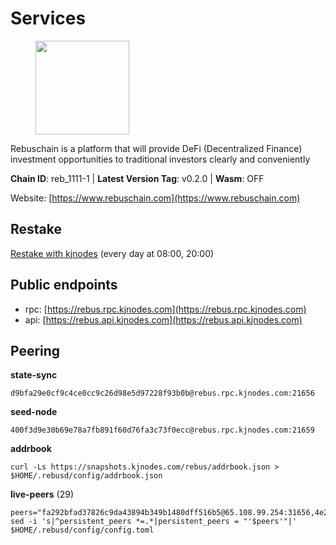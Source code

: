 # Services

<figure><img src="https://raw.githubusercontent.com/kj89/testnet_manuals/main/pingpub/logos/rebus.png" width="150" alt=""><figcaption></figcaption></figure>

Rebuschain is a platform that will provide DeFi (Decentralized Finance)  investment opportunities to traditional investors clearly and conveniently

**Chain ID**: reb_1111-1 | **Latest Version Tag**: v0.2.0 | **Wasm**: OFF

Website: [https://www.rebuschain.com](https://www.rebuschain.com)

## Restake

[Restake with kjnodes](https://restake.app/rebus/rebusvaloper1vndzy8y55ylgpmmsc34uy8rm6kqlml6ffs9lrv) (every day at 08:00, 20:00)
## Public endpoints

* rpc: [https://rebus.rpc.kjnodes.com](https://rebus.rpc.kjnodes.com)
* api: [https://rebus.api.kjnodes.com](https://rebus.api.kjnodes.com)

## Peering

**state-sync**

```
d9bfa29e0cf9c4ce0cc9c26d98e5d97228f93b0b@rebus.rpc.kjnodes.com:21656
```

**seed-node**

```
400f3d9e30b69e78a7fb891f60d76fa3c73f0ecc@rebus.rpc.kjnodes.com:21659
```

**addrbook**
```
curl -Ls https://snapshots.kjnodes.com/rebus/addrbook.json > $HOME/.rebusd/config/addrbook.json
```

**live-peers** (29)
```
peers="fa292bfad37826c9da43894b349b1480dff516b5@65.108.99.254:31656,4e2a874e538319f204f03751a5e458d0371d5b92@65.108.98.125:60556,9d17d1c5b5d3b8c9e7ffab264b45b5dd979116f3@65.109.24.188:26656,aa2feb704c0089b1a0f23011a9e7cd2c27a06134@65.21.200.6:29656,c177f05fc7c0379e26eff108048c0bfd96949b2c@141.95.65.73:17256,404ae118865c1485f7859fa2c7cc2e3b8c402a14@51.75.135.34:26656,6d8c83cc702365363b829a14efdd414401da369b@23.88.69.167:27565,ab6a4ae2857ac05fa8f45b03871fa3945193fc61@46.4.81.204:35656,b570827e4397512e077028ea7121d3e19eb25bab@85.10.200.221:26656,b8137c688096d1abcf56942d335d061f212e6629@62.212.65.138:34656,5c2018214fcfde67ec390702539f295165f12a3a@86.48.2.20:26656,b1b08fe470551dca6d6631fb1bfabb814f6c1aec@54.37.129.164:54556,69e27ab9b46350654805df3ea8d9ac2f00af4e4c@38.242.244.85:26656,3a3e7123b9ae814b8d8517b6635d21b9ae45bf25@195.3.222.148:26656,18ec83c4e3938aec31a3a32154969107739f0b81@135.181.153.228:26656,34e3178b6e0f25451fd690c15fc199d5a9bdfb9b@15.204.197.11:26656,d9bfa29e0cf9c4ce0cc9c26d98e5d97228f93b0b@65.109.88.38:21656,b8ed7daa4e2966f6c160915600d7dadf7e3ef61e@62.171.142.94:26156,e056318da91e77585f496333040e00e12f6941d1@51.83.97.166:26656,c0b33353fb70d8d71dcb9c8848b3b4207bd56951@188.165.221.155:30547,b1dcbb37514fbe215be54079e71aa39dac7fd0ae@64.5.123.203:26656,12e6bea6650a53150c01ca3897e4a0b94d6e9d4e@135.181.141.47:26656,6ad5dd14c578016cc7bc4d7c6d6f7f773bba39af@65.109.60.57:26656,641b33b0e909630868133820605edf2b4ba4969a@65.109.49.109:26656,a35d28e111c1dcc1e5f3203627b449adfb4425f2@65.109.29.150:21656,346bf012c17fa30ef70ae72f082374838626532a@65.108.106.131:26696,f2483e5af4cb1fab55e4f6422627c0365f45b5dd@194.163.188.252:26656,dda7abe32cc84a722cf6b1d2ee3b61ebe7ad71df@135.181.212.183:21656,3a378fbfae33a593b913371c876c9d275c0abb12@213.239.215.77:26656"
sed -i 's|^persistent_peers *=.*|persistent_peers = "'$peers'"|' $HOME/.rebusd/config/config.toml
```
